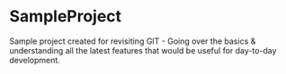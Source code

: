 # SampleProject
Sample project created for revisiting GIT  - Going over the basics &amp; understanding all the latest features that would be useful for day-to-day development.
